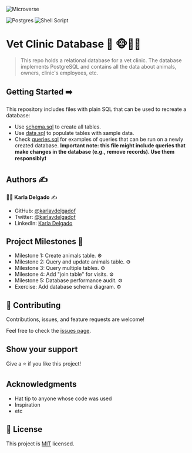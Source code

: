 ![Microverse](https://img.shields.io/badge/-Microverse-%20%236f23ff?style=for-the-badge) 

![Postgres](https://img.shields.io/badge/postgres-%23316192.svg?style=for-the-badge&logo=postgresql&logoColor=white) ![Shell Script](https://img.shields.io/badge/shell_script-%23121011.svg?style=for-the-badge&logo=gnu-bash&logoColor=white) 

# Vet Clinic Database 🏩 🐵🦁🐢

> This repo holds a relational database for a vet clinic. The database implements PostgreSQL and contains all the data about animals, owners, clinic's employees, etc.  


## Getting Started ➡️

This repository includes files with plain SQL that can be used to recreate a database:

- Use [schema.sql](./schema.sql) to create all tables.
- Use [data.sql](./data.sql) to populate tables with sample data.
- Check [queries.sql](./queries.sql) for examples of queries that can be run on a newly created database. **Important note: this file might include queries that make changes in the database (e.g., remove records). Use them responsibly❗**


## Authors :writing_hand:

:woman_technologist:  **Karla Delgado** :writing_hand: 

- GitHub: [@karlavdelgadof](https://github.com/karlavdelgadof)
- Twitter: [@karlavdelgadof](https://twitter.com/karlavdelgadof)
- LinkedIn: [Karla Delgado](https://www.linkedin.com/in/karla-delgado-613a32239/)

## Project Milestones 📌 

- Milestone 1: Create animals table. ⚙️
- Milestone 2: Query and update animals table. ⚙️
- Milestone 3: Query multiple tables.	⚙️
- Milestone 4: Add "join table" for visits. ⚙️
- Milestone 5: Database performance audit. ⚙️
- Exercise: Add database schema diagram. ⚙️

## 🤝 Contributing

Contributions, issues, and feature requests are welcome!

Feel free to check the [issues page](../../issues/).

## Show your support

Give a ⭐️ if you like this project!

## Acknowledgments

- Hat tip to anyone whose code was used
- Inspiration
- etc

## 📝 License

This project is [MIT](./MIT.md) licensed.
